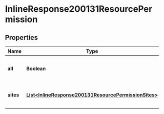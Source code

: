 

# InlineResponse200131ResourcePermission

## Properties

Name | Type | Description | Notes
------------ | ------------- | ------------- | -------------
**all** | **Boolean** | Pass &#x60;true&#x60; to allow access all groups |  [optional]
**sites** | [**List&lt;InlineResponse200131ResourcePermissionSites&gt;**](InlineResponse200131ResourcePermissionSites.md) | Array of groups that are allowed access |  [optional]



